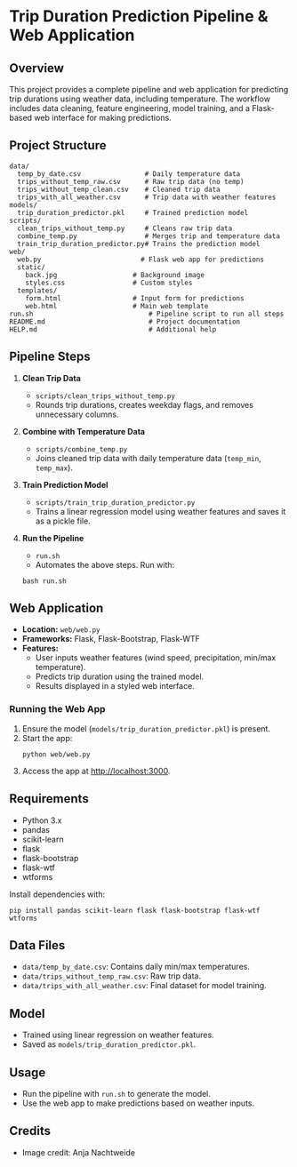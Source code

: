 

# Trip Duration Prediction Pipeline & Web Application

## Overview

This project provides a complete pipeline and web application for predicting trip durations using weather data, including temperature. The workflow includes data cleaning, feature engineering, model training, and a Flask-based web interface for making predictions.

## Project Structure

```
data/
  temp_by_date.csv                # Daily temperature data
  trips_without_temp_raw.csv      # Raw trip data (no temp)
  trips_without_temp_clean.csv    # Cleaned trip data
  trips_with_all_weather.csv      # Trip data with weather features
models/
  trip_duration_predictor.pkl     # Trained prediction model
scripts/
  clean_trips_without_temp.py     # Cleans raw trip data
  combine_temp.py                 # Merges trip and temperature data
  train_trip_duration_predictor.py# Trains the prediction model
web/
  web.py                         # Flask web app for predictions
  static/
    back.jpg                   # Background image
    styles.css                 # Custom styles
  templates/
    form.html                  # Input form for predictions
    web.html                   # Main web template
run.sh                             # Pipeline script to run all steps
README.md                          # Project documentation
HELP.md                            # Additional help
```

## Pipeline Steps

1. **Clean Trip Data**
   - `scripts/clean_trips_without_temp.py`
   - Rounds trip durations, creates weekday flags, and removes unnecessary columns.

2. **Combine with Temperature Data**
   - `scripts/combine_temp.py`
   - Joins cleaned trip data with daily temperature data (`temp_min`, `temp_max`).

3. **Train Prediction Model**
   - `scripts/train_trip_duration_predictor.py`
   - Trains a linear regression model using weather features and saves it as a pickle file.

4. **Run the Pipeline**
   - `run.sh`
   - Automates the above steps. Run with:
   ```
   bash run.sh
   ```

## Web Application

- **Location:** `web/web.py`
- **Frameworks:** Flask, Flask-Bootstrap, Flask-WTF
- **Features:** 
  - User inputs weather features (wind speed, precipitation, min/max temperature).
  - Predicts trip duration using the trained model.
  - Results displayed in a styled web interface.

### Running the Web App

1. Ensure the model (`models/trip_duration_predictor.pkl`) is present.
2. Start the app:
   ```
   python web/web.py
   ```
3. Access the app at [http://localhost:3000](http://localhost:3000).

## Requirements

- Python 3.x
- pandas
- scikit-learn
- flask
- flask-bootstrap
- flask-wtf
- wtforms

Install dependencies with:
```
pip install pandas scikit-learn flask flask-bootstrap flask-wtf wtforms
```

## Data Files

- `data/temp_by_date.csv`: Contains daily min/max temperatures.
- `data/trips_without_temp_raw.csv`: Raw trip data.
- `data/trips_with_all_weather.csv`: Final dataset for model training.

## Model

- Trained using linear regression on weather features.
- Saved as `models/trip_duration_predictor.pkl`.

## Usage

- Run the pipeline with `run.sh` to generate the model.
- Use the web app to make predictions based on weather inputs.

## Credits

- Image credit: Anja Nachtweide
